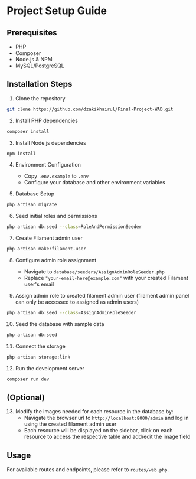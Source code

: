 # Project Setup Guide

## Prerequisites

-   PHP
-   Composer
-   Node.js & NPM
-   MySQL/PostgreSQL

## Installation Steps

1. Clone the repository

```bash
git clone https://github.com/dzakikhairul/Final-Project-WAD.git
```

2. Install PHP dependencies

```bash
composer install
```

3. Install Node.js dependencies

```bash
npm install
```

4. Environment Configuration

    - Copy `.env.example` to `.env`
    - Configure your database and other environment variables

5. Database Setup

```bash
php artisan migrate
```

6. Seed initial roles and permissions

```bash
php artisan db:seed --class=RoleAndPermissionSeeder
```

7. Create Filament admin user

```bash
php artisan make:filament-user
```

8. Configure admin role assignment

    - Navigate to `database/seeders/AssignAdminRoleSeeder.php`
    - Replace `"your-email-here@example.com"` with your created Filament user's email

9. Assign admin role to created filament admin user (filament admin panel can only be accessed to assigned as admin users)

```bash
php artisan db:seed --class=AssignAdminRoleSeeder
```

10. Seed the database with sample data

```bash
php artisan db:seed
```

11. Connect the storage 

```bash
php artisan storage:link 
```

12. Run the development server


```bash
composer run dev
```

## (Optional)


13. Modify the images needed for each resource in the database by:
    -   Navigate the browser url to `http://localhost:8000/admin` and log in using the created filament admin user
    -   Each resource will be displayed on the sidebar, click on each resource to access the respective table and add/edit the image field

## Usage

For available routes and endpoints, please refer to `routes/web.php`.
